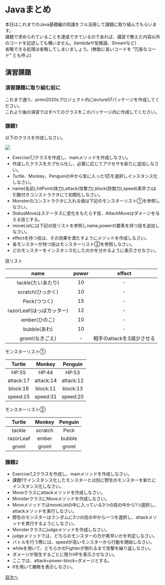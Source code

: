 # Javaまとめ

本日はこれまでのJava基礎編の知識をフル活用して課題に取り組んでもらいます。  
課題で求められていることを達成できているのであれば、講習で教えた内容以外のコードを記述しても構いません。(lambdaや型推論、Streamなど)  
省略できる処理は省略してしまいましょう。(無駄に長いコードを ”冗長なコード” とも呼ぶ)  


## 演習課題

### 演習課題に取り組む前に

これまで通り、prmn2020sプロジェクト内にlecture07パッケージを作成してください。  
これより後の演習ではすべてのクラスをこのパッケージ内に作成してください。  

### 課題1

以下のクラスを作成しなさい。

![](http://www.plantuml.com/plantuml/png/PP3VQgj048Vlvoc6N2MeuHperL92UbbeeE0Jh3eaIznTsHqj_LF8k_P5wcfSbOAAlt7zlfavUfQEMrs3lohJI2SrbhNq_edPgQ9bUYwjoTK7uJ-0a-q8SVD_lt_O86PEdI-SsL3PuCaQp-HG8FxSRl627YJBw_1drZRPrm73E-GikVL_oZ388-mJUesHcaJEJfbpY1V5hrOP5lqTiXm4KofgEmVV45LJq3t_HNaMuV4OR0S0JEwgxSAIujAHucn8CV9JZFGTV0F8mhEJ9UCqGKUX_NNtWw-ZfMpNrqR1bWpfTt5lQ2Swgwf07e7pmW8sYN4DcyylzXxQQEmRkN4LoVnfFNKy4p17CbMhwry0)

* Exercise7_1クラスを作成し、mainメソッドを作成しなさい。  
* 作成したクラスをカプセル化し、必要に応じてアクセサを新たに追加しなさい。     
* Turtle、Monkey、Penguinの中から気に入った1匹を選択しインスタンス化しなさい。  
* name(名前),hitPoint(体力),attack(攻撃力),block(防御力),speed(素早さ)は引数付きコンストラクタにて初期化しなさい。  
* Monsterのコンストラクタに入れる値は下記のモンスターリスト①を参照しなさい。  
* StatusMoveはステータスに変化をもたらす技、AttackMoveはダメージを与える技とする。  
* moveListには下記の技リストを参照しname,powerの要素を持つ技を追加しなさい。 
* effectを持つ技は、その効果を満たすようにメソッドを作成しなさい。
* 各モンスターが持つ技はモンスターリスト②を参照しなさい。
* どのモンスターをインスタンス化したのかを分かるように表示させなさい。  

技リスト  

|name|power|effect|
|:-------:|:------:|:------:|
|tackle(たいあたり)|10|-|
|scratch(ひっかく)|10|-|
|Peck(つつく)|15|-|
|razorLeaf(はっぱカッター)|12|-|
|ember(ひのこ)|10|-|
|bubble(あわ)|10|-|
|groml(なきごえ)|-|相手のattackを3減少させる|


モンスターリスト①

|Turtle|Monkey|Penguin|
|:-------:|:------:|:------:|
|HP:55|HP:44|HP:53|
|attack:17|attack:14|attack:12|
|block:16|block:11|block:13|
|speed:15|speed:31|speed:20|

モンスターリスト②

|Turtle|Monkey|Penguin|
|:-------:|:------:|:------:|
|tackle|scratch|Peck|
|razorLeaf|ember|bubble|
|groml|groml|groml|  
  
  
### 課題2

* Exercise7_2クラスを作成し、mainメソッドを作成しなさい。  
* 課題1でインスタンス化したモンスターとは別に野生のモンスターを新たにインスタンス化しなさい。  
* Moveクラスにattackメソッドを作成しなさい。
* MonsterクラスにMoveメソッドを作成しなさい。 
* MoveメソッドではmoveListの中に入っている3つの技の中から1つ選択し、attackメソッドを実行しなさい。 
* 野生のモンスターはランダムに3つの技の中から一つを選択し、attackメソッドを実行するようにしなさい。  
* Monsterクラスにjudgeメソッドを作成しなさい。
* judgeメソッドでは、どちらのモンスターの方が素早いかを判定しなさい。
* バトルを行う際には、speedが高いモンスターから行動を開始しなさい。
* whileを用いて、どちらかのFighterが倒れるまで攻撃を繰り返しなさい。  
* ダメージが発生するごとに残りHPを表示させなさい。  
* ここでは、attack+power-block=ダメージとする。 
* ifを用いて勝敗を表示しなさい。

[目次へ](../README.md)
